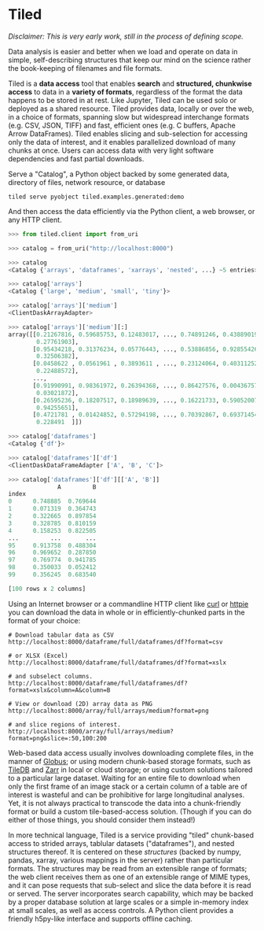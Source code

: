 # Tiled

*Disclaimer: This is very early work, still in the process of defining scope.*

Data analysis is easier and better when we load and operate on data in simple,
self-describing structures that keep our mind on the science rather the
book-keeping of filenames and file formats.

Tiled is a **data access** tool that enables **search** and **structured,
chunkwise access** to data in a **variety of formats**, regardless of the
format the data happens to be stored in at rest. Like Jupyter, Tiled can be
used solo or deployed as a shared resource. Tiled provides data, locally or
over the web, in a choice of formats, spanning slow but widespread
interchange formats (e.g. CSV, JSON, TIFF) and fast, efficient ones (e.g. C
buffers, Apache Arrow DataFrames). Tiled enables slicing and sub-selection
for accessing only the data of interest, and it enables parallelized download
of many chunks at once. Users can access data with very light software
dependencies and fast partial downloads.

Serve a "Catalog", a Python object backed by some generated data, directory
of files, network resource, or database

```
tiled serve pyobject tiled.examples.generated:demo
```

And then access the data efficiently via the Python client, a web browser, or
any HTTP client.

```python
>>> from tiled.client import from_uri

>>> catalog = from_uri("http://localhost:8000")

>>> catalog
<Catalog {'arrays', 'dataframes', 'xarrays', 'nested', ...} ~5 entries>

>>> catalog['arrays']
<Catalog {'large', 'medium', 'small', 'tiny'}>

>>> catalog['arrays']['medium']
<ClientDaskArrayAdapter>

>>> catalog['arrays']['medium'][:]
array([[0.21267816, 0.59685753, 0.12483017, ..., 0.74891246, 0.43889019,
        0.27761903],
       [0.95434218, 0.31376234, 0.05776443, ..., 0.53886856, 0.92855426,
        0.32506382],
       [0.0458622 , 0.0561961 , 0.3893611 , ..., 0.23124064, 0.40311252,
        0.22488572],
       ...,
       [0.91990991, 0.98361972, 0.26394368, ..., 0.86427576, 0.00436757,
        0.03021872],
       [0.26595236, 0.18207517, 0.18989639, ..., 0.16221733, 0.59052007,
        0.94255651],
       [0.4721781 , 0.01424852, 0.57294198, ..., 0.70392867, 0.69371454,
        0.228491  ]])

>>> catalog['dataframes']
<Catalog {'df'}>

>>> catalog['dataframes']['df']
<ClientDaskDataFrameAdapter ['A', 'B', 'C']>

>>> catalog['dataframes']['df'][['A', 'B']]
              A         B
index                    
0      0.748885  0.769644
1      0.071319  0.364743
2      0.322665  0.897854
3      0.328785  0.810159
4      0.158253  0.822505
...         ...       ...
95     0.913758  0.488304
96     0.969652  0.287850
97     0.769774  0.941785
98     0.350033  0.052412
99     0.356245  0.683540

[100 rows x 2 columns]
```

Using an Internet browser or a commandline HTTP client like
[curl](https://curl.se/) or [httpie](https://httpie.io/) you can download the
data in whole or in efficiently-chunked parts in the format of your choice:

```
# Download tabular data as CSV
http://localhost:8000/dataframe/full/dataframes/df?format=csv

# or XLSX (Excel)
http://localhost:8000/dataframe/full/dataframes/df?format=xslx

# and subselect columns.
http://localhost:8000/dataframe/full/dataframes/df?format=xslx&column=A&column=B

# View or download (2D) array data as PNG
http://localhost:8000/array/full/arrays/medium?format=png

# and slice regions of interest.
http://localhost:8000/array/full/arrays/medium?format=png&slice=:50,100:200
```

Web-based data access usually involves downloading complete files, in the
manner of [Globus](https://www.globus.org/); or using modern chunk-based
storage formats, such as [TileDB](https://tiledb.com/) and
[Zarr](https://zarr.readthedocs.io/en/stable/) in local or cloud storage; or
using custom solutions tailored to a particular large dataset. Waiting for an
entire file to download when only the first frame of an image stack or a
certain column of a table are of interest is wasteful and can be prohibitive
for large longitudinal analyses. Yet, it is not always practical to transcode
the data into a chunk-friendly format or build a custom tile-based-access
solution. (Though if you can do either of those things, you should consider
them instead!)

In more technical language, Tiled is a service providing "tiled" chunk-based
access to strided arrays, tablular datasets ("dataframes"), and nested
structures thereof. It is centered on these *structures* (backed by numpy,
pandas, xarray, various mappings in the server) rather than particular
formats. The structures may be read from an extensible range of formats; the
web client receives them as one of an extensible range of MIME types, and it
can pose requests that sub-select and slice the data before it is read or
served. The server incorporates search capability, which may be backed by a
proper database solution at large scales or a simple in-memory index at small
scales, as well as access controls. A Python client provides a friendly
h5py-like interface and supports offline caching.